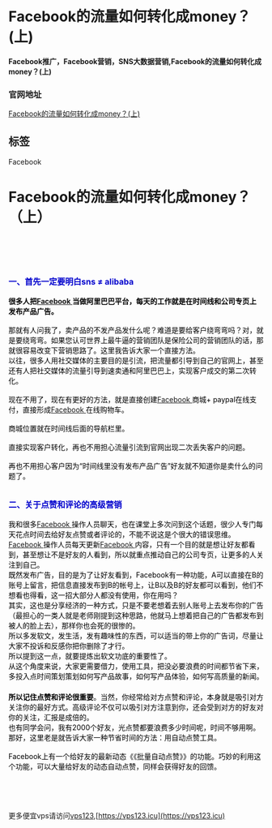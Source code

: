 # Facebook的流量如何转化成money？(上)

#### Facebook推广，Facebook营销，SNS大数据营销,Facebook的流量如何转化成money？(上)

### 官网地址

[Facebook的流量如何转化成money？(上)](/)

## 标签

Facebook



<h1>Facebook的流量如何转化成money？（上）</h1><div class="d-m"><div class="dm-cet"><div class="sin-r"><div class="title fs-32 fb fcdeep"><h1 property="name">&nbsp;</h1></div></div><div class="b-d-content lh1" itemprop="articleBody"><section border-box="" break-word="" helvetica="" hiragino="" microsoft="" sans="" section="" strong=""><section all="" border-box="" break-word="" ease="" helvetica="" hiragino="" microsoft="" p="" sans="" section="" sns="" strong=""><h3><span style="color:#0000cd;font-size:16px;"><strong>一、首先一定要明白sns ≠ alibaba</strong></span><br><span style="color:#000000;font-size:14px;">&nbsp;</span><br><span style="color:#000000;font-size:14px;">很多人把</span><a class="blue und" href="https://vps123.icu/426.html" target="_blank"><span style="font-size:14px;">Facebook </span></a><span style="color:#000000;font-size:14px;">当做阿里巴巴平台，每天的工作就是在时间线和公司专页上发布产品广告。</span></h3><div style="font-size:18.018px;"><span style="color:#000000;font-size:14px;">那就有人问我了，卖产品的不发产品发什么呢？难道是要给客户绕弯弯吗？对，就是要绕弯弯。如果您认可世界上最牛逼的营销团队是保险公司的营销团队的话，那就很容易改变下营销思路了。这里我告诉大家一个直接方法。</span></div><div style="font-size:18.018px;"><span style="color:#000000;font-size:14px;">以往，很多人用社交媒体的主要目的是引流，把流量都引导到自己的官网上，甚至还有人把社交媒体的流量引导到速卖通和阿里巴巴上，实现客户成交的第二次转化。</span><br><span style="color:#000000;font-size:14px;">&nbsp;</span><br><span style="color:#000000;font-size:14px;">现在不用了，现在有更好的方法，就是直接创建</span><a class="blue und" href="https://vps123.icu/426.html" target="_blank"><span style="font-size:14px;">Facebook </span></a><span style="color:#000000;font-size:14px;">商城+ paypal在线支付，直接形成</span><a class="blue und" href="https://vps123.icu/426.html" target="_blank"><span style="font-size:14px;">Facebook </span></a><span style="color:#000000;font-size:14px;">在线购物车。</span><br><span style="color:#000000;font-size:14px;">&nbsp;</span><br><span style="color:#000000;font-size:14px;">商城位置就在时间线后面的导航栏里。</span><br><span style="color:#000000;font-size:14px;">&nbsp;</span><br><span style="color:#000000;font-size:14px;">直接实现客户转化，再也不用担心流量引流到官网出现二次丢失客户的问题。</span><br><span style="color:#000000;font-size:14px;">&nbsp;</span><br><span style="color:#000000;font-size:14px;">再也不用担心客户因为“时间线里没有发布产品广告”好友就不知道你是卖什么的问题了。</span><br><span style="color:#000000;font-size:14px;">&nbsp;</span><br><span style="color:#000000;font-size:14px;">&nbsp;</span><br><span style="color:#0000cd;font-size:16px;"><strong>二、关于点赞和评论的高级营销</strong></span><br><span style="color:#000000;font-size:14px;">&nbsp;</span><br><span style="color:#000000;font-size:14px;">我和很多</span><a class="blue und" href="https://vps123.icu/426.html" target="_blank"><span style="font-size:14px;">Facebook </span></a><span style="color:#000000;font-size:14px;">操作人员聊天，也在课堂上多次问到这个话题，很少人专门每天花点时间去给好友点赞或者评论的，不能不说这是个很大的错误思维。</span></div><div style="font-size:18.018px;"><a class="blue und" href="https://vps123.icu/426.html" target="_blank"><span style="font-size:14px;">Facebook </span></a><span style="color:#000000;font-size:14px;">操作人员每天更新</span><a class="blue und" href="https://vps123.icu/426.html" target="_blank"><span style="font-size:14px;">Facebook </span></a><span style="color:#000000;font-size:14px;">内容，只有一个目的就是想让好友都看到，甚至想让不是好友的人看到，所以就重点推动自己的公司专页，让更多的人关注到自己。</span></div><div style="font-size:18.018px;"><span style="color:#000000;font-size:14px;">既然发布广告，目的是为了让好友看到，Facebook有一种功能，A可以直接在B的账号上留言，把信息直接发布到B的帐号上，让B以及B的好友都可以看到，他们不想看也得看，这一招大部分人都没有使用，你在用吗？</span></div><div style="font-size:18.018px;"><span style="color:#000000;font-size:14px;">其实，这也是分享经济的一种方式，只是不要老想着去别人账号上去发布你的广告（最担心的一类人就是老师刚提到这种思路，他就马上想着把自己的广告都发布到被人的脸上去），那样你也会死的很惨的。</span></div><div style="font-size:18.018px;"><span style="color:#000000;font-size:14px;">所以多发软文，发生活，发有趣味性的东西，可以适当的带上你的广告词，尽量让大家不投诉和反感你把你删除了才行。</span></div><div style="font-size:18.018px;"><span style="color:#000000;font-size:14px;">所以提到这一点，就要提炼出软文功底的重要性了。</span></div><div style="font-size:18.018px;"><span style="color:#000000;font-size:14px;">从这个角度来说，大家更需要借力，使用工具，把没必要浪费的时间都节省下来，多投入点时间策划策划如何写产品故事，如何写产品体验，如何写高质量的新闻。</span><br><br><span style="color:#000000;font-size:14px;"><strong>所以记住点赞和评论很重要</strong>。当然，你经常给对方点赞和评论，本身就是吸引对方关注你的最好方式。高级评论不仅可以吸引对方注意到你，还会受到对方的好友对你的关注，汇报是成倍的。</span></div><div style="font-size:18.018px;"><span style="color:#000000;font-size:14px;">也有同学会问，我有2000个好友，光点赞都要浪费多少时间呢，时间不够用啊。那好，这里老是就告诉大家一种节省时间的方法：用自动点赞工具。</span><br><span style="color:#000000;font-size:14px;">&nbsp;</span><br><span style="color:#000000;font-size:14px;">Facebook上有一个给好友的最新动态《《批量自动点赞》》的功能。巧妙的利用这个功能，可以大量给好友的动态自动点赞，同样会获得好友的回馈。</span><br>&nbsp;</div><div style="font-size:18.018px;">&nbsp;</div><div style="font-size:18.018px;text-align:right;">&nbsp;</div></section></section></div></div></div>

更多便宜vps请访问[vps123](https://vps123.icu),[https://vps123.icu](https://vps123.icu)
